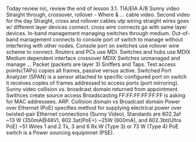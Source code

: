 Today review nic, review the end of lesson 3.1.
TIA/EIA A/B
Sunny video Straight through, crossover, rollover - Where & ... cable video. Second video for the day
Straight, cross and rollover cables utp wiring
straight wires goes w/ different layer devices connect. cross wire connects go with same layer devices.
In-band management managing switches through medium. Out-of-band management connects to console port of switch to manage without interfering with other nodes.
Console port on switches use rollover wire scheme to connect.
Routers and PCs use MDI. Switches and hubs use MDIX
Medium dependent interface crossover MDIX
Switches unmanaged and manage ...
Packet (packets are layer 3) Sniffers and Taps. Test access points(TAPs) copies all frames, passive versus active.
Switched Port Analyzer (SPAN) is a sensor attached to specific configured port on switch it receives copies of frames addressed to access ports (port mirroring).
Sunny video collision vs. broadcast domain returned from appointment.
Swithces create source access 
Broadscasting FF:FF:FF:FF:FF:FF is asking for MAC addressees. ARP.
Collision domain vs Broadcast domain
Power over Ethernet (PoE) specifies method for supplying electrical power over twisted-pair Ethernet connections (Sunny Video). Standards are 802.3af ~13 W (350mA@48V), 802.3at(PoE+) ~25W (600mA), and 802.3bt(Ultra PoE) ~51 
Wires 1 and 2 Tx, 3 and 6 Rx.W (Type 3) or 73 W (Type 4)
PoE switch is a Power sourcing equipmnet (PSE).
